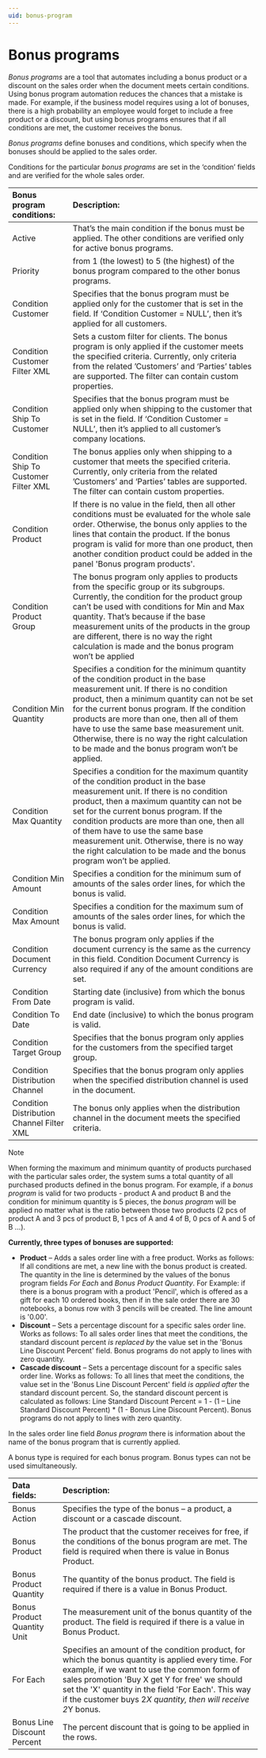```yaml
---
uid: bonus-program
---
```


# Bonus programs

*Bonus programs* are a tool that automates including a bonus product or a discount on the sales order when the document meets certain conditions. Using bonus program automation reduces the chances that a mistake is made. For example, if the business model requires using a lot of bonuses, there is a high probability an employee would forget to include a free product or a discount, but using bonus programs ensures that if all conditions are met, the customer receives the bonus.

*Bonus programs* define bonuses and conditions, which specify when the bonuses should be applied to the sales order.

Conditions for the particular *bonus programs* are set in the ‘condition’ fields and are verified for the whole sales order.

|Bonus program conditions: |Description:
|:----|:----|    
|Active|That’s the main condition if the bonus must be applied. The other conditions are verified only for active bonus programs.
|Priority|from 1 (the lowest) to 5 (the highest) of the bonus program compared to the other bonus programs.
|Condition Customer|Specifies that the bonus program must be applied only for the customer that is set in the field. If ‘Condition Customer = NULL’, then it’s applied for all customers.
|Condition Customer Filter XML| Sets a custom filter for clients. The bonus program is only applied if the customer meets the specified criteria. Currently, only criteria from the related ’Customers’ and ‘Parties’ tables are supported. The filter can contain custom properties.
|Condition Ship To Customer|Specifies that the bonus program must be applied only when shipping to the customer that is set in the field. If ‘Condition Customer = NULL’, then it’s applied to all customer’s company locations.
|Condition Ship To Customer Filter XML| The bonus applies only when shipping to a customer that meets the specified criteria. Currently, only criteria from the related ’Customers’ and ‘Parties’ tables are supported. The filter can contain custom properties.
|Condition Product|If there is no value in the field, then all other conditions must be evaluated for the whole sale order. Otherwise, the bonus only applies to the lines that contain the product. If the bonus program is valid for more than one product, then another condition product could be added in the panel 'Bonus program products'.
|Condition Product Group|The bonus program only applies to products from the specific group or its subgroups.  Currently, the condition for the product group can’t be used with conditions for Min and Max quantity. That’s because if the base measurement units of the products in the group are different, there is no way the right calculation is made and the bonus program won’t be applied
|Condition Min Quantity|Specifies a condition for the minimum quantity of the condition product in the base measurement unit. If there is no condition product, then a minimum quantity can not be set for the current bonus program. If the condition products are more than one, then all of them have to use the same base measurement unit. Otherwise, there is no way the right calculation to be made and the bonus program won’t be applied. 
|Condition Max Quantity|Specifies a condition for the maximum quantity of the condition product in the base measurement unit. If there is no condition product, then a maximum quantity can not be set for the current bonus program. If the condition products are more than one, then all of them have to use the same base measurement unit. Otherwise, there is no way the right calculation to be made and the bonus program won’t be applied.
|Condition Min Amount|Specifies a condition for the minimum sum of amounts of the sales order lines, for which the bonus is valid.
|Condition Max Amount|Specifies a condition for the maximum sum of amounts of the sales order lines, for which the bonus is valid.
|Condition Document Currency |The bonus program only applies if the document currency is the same as the currency in this field. Condition Document Currency is also required if any of the amount conditions are set.
|Condition From Date|Starting date (inclusive) from which the bonus program is valid.
|Condition To Date|End date (inclusive) to which the bonus program is valid.
|Condition Target Group|Specifies that the bonus program only applies for the customers from the specified target group.
|Condition Distribution Channel|Specifies that the bonus program only applies when the specified distribution channel is used in the document.
|Condition Distribution Channel Filter XML |The bonus only applies when the distribution channel in the document meets the specified criteria.

> [!NOTE]
> When forming the maximum and minimum quantity of products purchased with the particular sales order, the system sums a total quantity of all purchased products defined in the bonus program. For example, if a *bonus program* is valid for two products - product A and product B and the condition for minimum quantity is 5 pieces, the *bonus program* will be applied no matter what is the ratio between those two products (2 pcs of product A and 3 pcs of product B, 1 pcs of A and 4 of B, 0 pcs of A and 5 of B …).

**Currently, three types of bonuses are supported:**
- **Product** – Аdds a sales order line with a free product. Works as follows: If all conditions are met, a new line with the bonus product is created. The quantity in the line is determined by the values of the bonus program fields *For Each* and *Bonus Product Quantity*. For Example: if there is a bonus program with a product 'Pencil', which is offered as a gift for each 10 ordered books, then if in the sale order there are 30 notebooks, a bonus row with 3 pencils will be created. The line amount is '0.00'.
- **Discount** – Sets a percentage discount for a specific sales order line. Works as follows: To all sales order lines that meet the conditions, the standard discount percent *is replaced by* the value set in the 'Bonus Line Discount Percent' field. Bonus programs do not apply to lines with zero quantity.
- **Cascade discount** – Sets a percentage discount for a specific sales order line. Works as follows: To all lines that meet the conditions, the value set in the 'Bonus Line Discount Percent' field *is applied after* the standard discount percent. So, the standard discount percent is calculated as follows: Line Standard Discount Percent = 1 - (1 – Line Standard Discount Percent) * (1 - Bonus Line Discount Percent). Bonus programs do not apply to lines with zero quantity.

In the sales order line field *Bonus program* there is information about the name of the bonus program that is currently applied.

A bonus type is required for each bonus program. Bonus types can not be used simultaneously.


|Data fields:|Description:
|:----|:----|
|Bonus Action|Specifies the type of the bonus – a product, a discount or a cascade discount.
|Bonus Product|The product that the customer receives for free, if the conditions of the bonus program are met. The field is required when there is value in Bonus Product.
|Bonus Product Quantity|The quantity of the bonus product. The field is required if there is a value in Bonus Product.
|Bonus Product Quantity Unit|The measurement unit of the bonus quantity of the product. The field is required if there is a value in Bonus Product.
|For Each|Specifies an amount of the condition product, for which the bonus quantity is applied every time. For example, if we want to use the common form of sales promotion 'Buy X get Y for free' we should set the 'X' quantity in the field 'For Each'. This way if the customer buys 2*Х quantity, then will receive 2*Y bonus.
|Bonus Line Discount Percent|The percent discount that is going to be applied in the rows.
